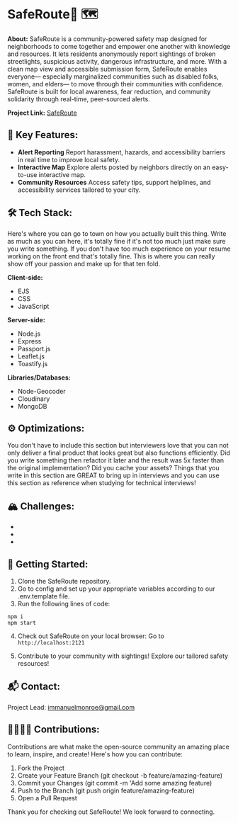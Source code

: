 # SafeRoute📍 🗺️

**About:** SafeRoute is a community-powered safety map designed for neighborhoods to come together and empower one another with knowledge and resources. It lets residents anonymously report sightings of broken streetlights, suspicious activity, dangerous infrastructure, and more.
With a clean map view and accessible submission form, SafeRoute enables everyone— especially marginalized communities such as disabled folks, women, and elders— to move through their communities with confidence. SafeRoute is built for local awareness, fear reduction, and community solidarity through real-time, peer-sourced alerts.

**Project Link:** [SafeRoute](https://safe-route-6iqv.onrender.com/)

## 🌟 Key Features:
   - **Alert Reporting**
       Report harassment, hazards, and accessibility barriers in real time to improve local safety.
   - **Interactive Map**
       Explore alerts posted by neighbors directly on an easy-to-use interactive map.
   - **Community Resources**
       Access safety tips, support helplines, and accessibility services tailored to your city.

## 🛠️ Tech Stack:
Here's where you can go to town on how you actually built this thing. Write as much as you can here, it's totally fine if it's not too much just make sure you write something. If you don't have too much experience on your resume working on the front end that's totally fine. This is where you can really show off your passion and make up for that ten fold.

**Client-side:**
- EJS
- CSS
- JavaScript

**Server-side:**
- Node.js
- Express
- Passport.js
- Leaflet.js
- Toastify.js

**Libraries/Databases:**
- Node-Geocoder
- Cloudinary
- MongoDB

## ⚙️ Optimizations:
You don't have to include this section but interviewers love that you can not only deliver a final product that looks great but also functions efficiently. Did you write something then refactor it later and the result was 5x faster than the original implementation? Did you cache your assets? Things that you write in this section are GREAT to bring up in interviews and you can use this section as reference when studying for technical interviews!

## 🏔️ Challenges:
- 
-
-

## 🌱 Getting Started:
1. Clone the SafeRoute repository.
2. Go to config and set up your appropriate variables according to our .env.template file.
3. Run the following lines of code:
```
npm i
npm start
```
4. Check out SafeRoute on your local browser:
   Go to `http://localhost:2121`

5. Contribute to your community with sightings! Explore our tailored safety resources!


## 📬 Contact:
Project Lead: immanuelmonroe@gmail.com 

## 🫱🏽‍🫲🏼 Contributions:
Contributions are what make the open-source community an amazing place to learn, inspire, and create! Here's how you can contribute:
1. Fork the Project
2. Create your Feature Branch (git checkout -b feature/amazing-feature)
3. Commit your Changes (git commit -m 'Add some amazing feature)
4. Push to the Branch (git push origin feature/amazing-feature)
5. Open a Pull Request 

Thank you for checking out SafeRoute! We look forward to connecting.
